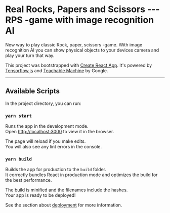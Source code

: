 # Real Rocks, Papers and Scissors --- RPS -game with image recognition AI

New way to play classic Rock, paper, scissors -game. With image recognition AI you can show physical objects to your devices camera
and play your turn that way.

This project was bootstrapped with [Create React App](https://github.com/facebook/create-react-app). It's powered by [Tensorflow.js](https://www.tensorflow.org/js/guide/nodejs) and [Teachable Machine](https://teachablemachine.withgoogle.com/) by Google.

---

## Available Scripts

In the project directory, you can run:

### `yarn start`

Runs the app in the development mode.<br />
Open [http://localhost:3000](http://localhost:3000) to view it in the browser.

The page will reload if you make edits.<br />
You will also see any lint errors in the console.

### `yarn build`

Builds the app for production to the `build` folder.<br>
It correctly bundles React in production mode and optimizes the build for the best performance.

The build is minified and the filenames include the hashes.<br>
Your app is ready to be deployed!

See the section about [deployment](https://facebook.github.io/create-react-app/docs/deployment) for more information.
